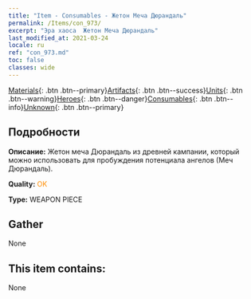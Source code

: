 ```yaml
---
title: "Item - Consumables - Жетон Меча Дюрандаль"
permalink: /Items/con_973/
excerpt: "Эра хаоса  Жетон Меча Дюрандаль"
last_modified_at: 2021-03-24
locale: ru
ref: "con_973.md"
toc: false
classes: wide
---
```

 [Materials](/ru/Items/){: .btn .btn--primary}[Artifacts](/ru/Items/Artifacts/){: .btn .btn--success}[Units](/ru/Items/Units/){: .btn .btn--warning}[Heroes](/ru/Items/Heroes/){: .btn .btn--danger}[Consumables](/ru/Items/Consumables/){: .btn .btn--info}[Unknown](/ru/Items/Unknown/){: .btn .btn--primary}

## Подробности
 **Описание:** Жетон меча Дюрандаль из древней кампании, который можно использовать для пробуждения потенциала ангелов (Меч Дюрандаль).

 **Quality:** <span style="color: #FF8C00">OK</span>

 **Type:** WEAPON PIECE

## Gather

  None

## This item contains:

  None

